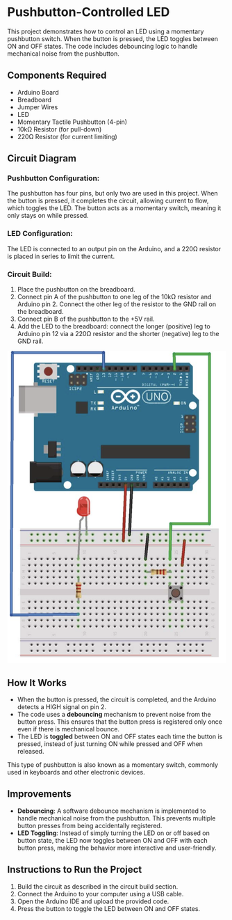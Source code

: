 # Pushbutton-Controlled LED

This project demonstrates how to control an LED using a momentary pushbutton switch. When the button is pressed, the LED toggles between ON and OFF states. The code includes debouncing logic to handle mechanical noise from the pushbutton.

## Components Required

- Arduino Board
- Breadboard
- Jumper Wires
- LED
- Momentary Tactile Pushbutton (4-pin)
- 10kΩ Resistor (for pull-down)
- 220Ω Resistor (for current limiting)

## Circuit Diagram

### Pushbutton Configuration:
The pushbutton has four pins, but only two are used in this project. When the button is pressed, it completes the circuit, allowing current to flow, which toggles the LED. The button acts as a momentary switch, meaning it only stays on while pressed.

### LED Configuration:
The LED is connected to an output pin on the Arduino, and a 220Ω resistor is placed in series to limit the current.

### Circuit Build:
1. Place the pushbutton on the breadboard.
2. Connect pin A of the pushbutton to one leg of the 10kΩ resistor and Arduino pin 2. Connect the other leg of the resistor to the GND rail on the breadboard.
3. Connect pin B of the pushbutton to the +5V rail.
4. Add the LED to the breadboard: connect the longer (positive) leg to Arduino pin 12 via a 220Ω resistor and the shorter (negative) leg to the GND rail.

![Circuit Setup](assets/setup.png)

## How It Works

- When the button is pressed, the circuit is completed, and the Arduino detects a HIGH signal on pin 2.
- The code uses a **debouncing** mechanism to prevent noise from the button press. This ensures that the button press is registered only once even if there is mechanical bounce.
- The LED is **toggled** between ON and OFF states each time the button is pressed, instead of just turning ON while pressed and OFF when released.
  
This type of pushbutton is also known as a momentary switch, commonly used in keyboards and other electronic devices.

## Improvements

- **Debouncing**: A software debounce mechanism is implemented to handle mechanical noise from the pushbutton. This prevents multiple button presses from being accidentally registered.
- **LED Toggling**: Instead of simply turning the LED on or off based on button state, the LED now toggles between ON and OFF with each button press, making the behavior more interactive and user-friendly.

## Instructions to Run the Project

1. Build the circuit as described in the circuit build section.
2. Connect the Arduino to your computer using a USB cable.
3. Open the Arduino IDE and upload the provided code.
4. Press the button to toggle the LED between ON and OFF states.
